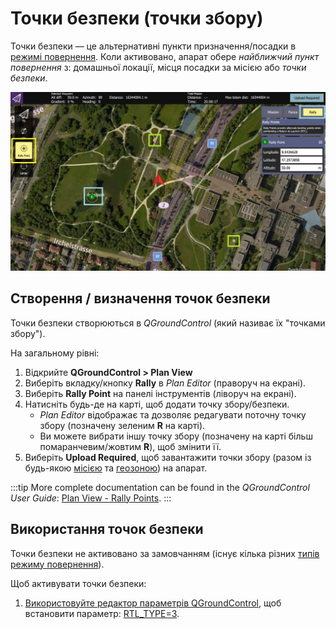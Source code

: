 # Точки безпеки (точки збору)

Точки безпеки — це альтернативні пункти призначення/посадки в [режимі повернення](../flight_modes/return.md). Коли активовано, апарат обере *найближчий пункт повернення* з: домашньої локації, місця посадки за місією або *точки безпеки*.

![Точки безпеки](../../assets/qgc/plan/rally_point/rally_points.jpg)

## Створення / визначення точок безпеки

Точки безпеки створюються в *QGroundControl* (який називає їх "точками збору").

На загальному рівні:
1. Відкрийте **QGroundControl > Plan View**
1. Виберіть вкладку/кнопку **Rally** в *Plan Editor* (праворуч на екрані).
1. Виберіть **Rally Point** на панелі інструментів (ліворуч на екрані).
1. Натисніть будь-де на карті, щоб додати точку збору/безпеки.
   - *Plan Editor* відображає та дозволяє редагувати поточну точку збору (позначену зеленим **R** на карті).
   - Ви можете вибрати іншу точку збору (позначену на карті більш помаранчевим/жовтим **R**), щоб змінити її.
1. Виберіть **Upload Required**, щоб завантажити точки збору (разом із будь-якою [місією](../flying/missions.md) та [геозоною](../flying/geofence.md)) на апарат.

:::tip
More complete documentation can be found in the *QGroundControl User Guide*: [Plan View - Rally Points](https://docs.qgroundcontrol.com/master/en/qgc-user-guide/plan_view/plan_rally_points.html).
:::

## Використання точок безпеки

Точки безпеки не активовано за замовчанням (існує кілька різних [типів режиму повернення](../flight_modes/return.md#return_types)).

Щоб активувати точки безпеки:
1. [Використовуйте редактор параметрів QGroundControl](../advanced_config/parameters.md), щоб встановити параметр: [RTL_TYPE=3](../advanced_config/parameter_reference.md#RTL_TYPE).
